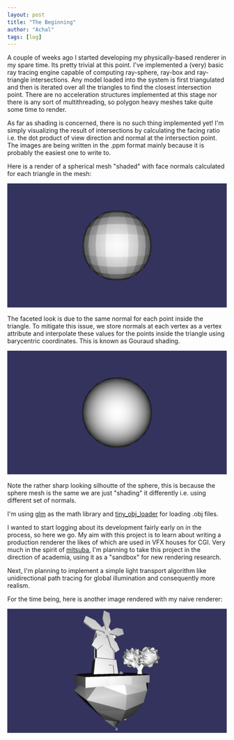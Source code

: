 ```yaml
---
layout: post
title: "The Beginning"
author: "Achal"
tags: [log]
---
```


A couple of weeks ago I started developing my physically-based renderer in my spare time.
Its pretty trivial at this point. I've implemented a (very) basic ray tracing engine capable of computing ray-sphere, ray-box and ray-triangle intersections. Any model loaded into the system is first triangulated and then is iterated over all the triangles to find the closest intersection point. There are no acceleration structures implemented at this stage nor there is any sort of multithreading, so polygon heavy meshes take quite some time to render.

As far as shading is concerned, there is no such thing implemented yet! I'm simply visualizing the result of intersections by calculating the facing ratio i.e. the dot product of view direction and normal at the intersection point. The images are being written in the .ppm format mainly because it is probably the easiest one to write to.

Here is a render of a spherical mesh "shaded" with face normals calculated for each triangle in the mesh:

![Face Normals Shaded](/assets/img/2019-08-14/faceNormals.png)

The faceted look is due to the same normal for each point inside the triangle. To mitigate this issue, we store normals at each vertex as a vertex attribute and interpolate these values
for the points inside the triangle using barycentric coordinates. This is known as Gouraud shading.

![Vertex Normals Shaded](/assets/img/2019-08-14/vertexNormals.png)

Note the rather sharp looking silhoutte of the sphere, this is because the sphere mesh is the same
we are just "shading" it differently i.e. using different set of normals.

I'm using [glm](https://glm.g-truc.net/0.9.9/index.html) as the math library and [tiny_obj_loader](https://github.com/syoyo/tinyobjloader) for loading .obj files.

I wanted to start logging about its development fairly early on in the process, so here we go.
My aim with this project is to learn about writing a production renderer the likes of which are used in VFX houses for CGI. Very much in the spirit of [mitsuba](https://www.mitsuba-renderer.org/), I'm planning to take this project in the direction of academia, using it as a "sandbox" for new rendering research.

Next, I'm planning to implement a simple light transport algorithm like unidirectional path tracing for global illumination and consequently more realism.

For the time being, here is another image rendered with my naive renderer:

![Low Poly Mill](/assets/img/2019-08-14/lowPolyMill.png)